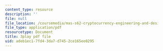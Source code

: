 ```yaml
---
content_type: resource
description: ''
file: null
file_location: /coursemedia/mas-s62-cryptocurrency-engineering-and-design-spring-2018/adeb1ec17fd43da7d7452ce165ee0295_CCeq5PChvuk.pdf
file_type: application/pdf
resourcetype: Document
title: 3play pdf file
uid: adeb1ec1-7fd4-3da7-d745-2ce165ee0295
---
```

